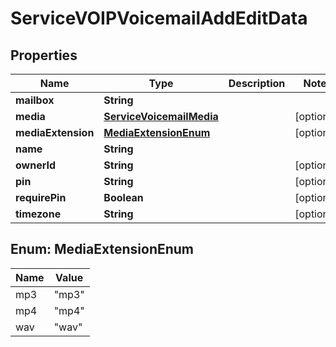

# ServiceVOIPVoicemailAddEditData


## Properties

| Name | Type | Description | Notes |
|------------ | ------------- | ------------- | -------------|
|**mailbox** | **String** |  |  |
|**media** | [**ServiceVoicemailMedia**](ServiceVoicemailMedia.md) |  |  [optional] |
|**mediaExtension** | [**MediaExtensionEnum**](#MediaExtensionEnum) |  |  [optional] |
|**name** | **String** |  |  |
|**ownerId** | **String** |  |  [optional] |
|**pin** | **String** |  |  [optional] |
|**requirePin** | **Boolean** |  |  [optional] |
|**timezone** | **String** |  |  [optional] |



## Enum: MediaExtensionEnum

| Name | Value |
|---- | -----|
| mp3 | &quot;mp3&quot; |
| mp4 | &quot;mp4&quot; |
| wav | &quot;wav&quot; |




